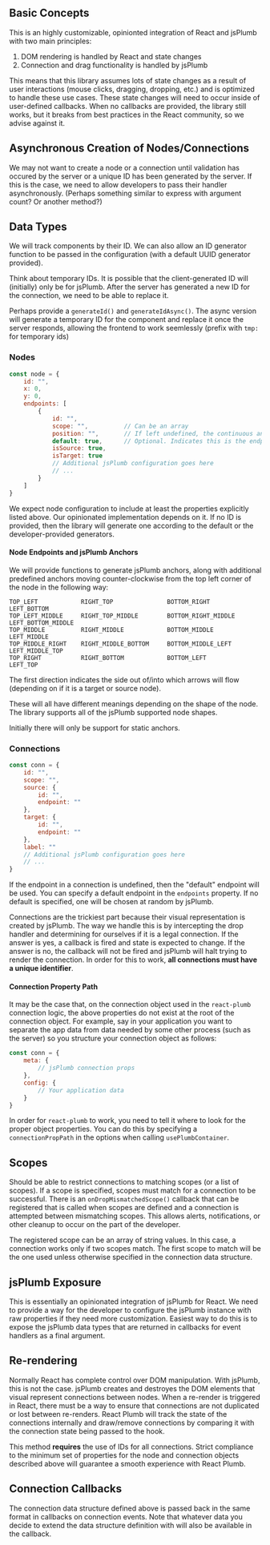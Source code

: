 ## Basic Concepts
This is an highly customizable, opinionted integration of React and jsPlumb with two main principles:

1. DOM rendering is handled by React and state changes
1. Connection and drag functionality is handled by jsPlumb

This means that this library assumes lots of state changes as a result of user interactions (mouse clicks, dragging, dropping, etc.) and is optimized to handle these use cases. These state changes will need to occur inside of user-defined callbacks. When no callbacks are provided, the library still works, but it breaks from best practices in the React community, so we advise against it.

## Asynchronous Creation of Nodes/Connections
We may not want to create a node or a connection until validation has occured by the server or a unique ID has been generated by the server. If this is the case, we need to allow developers to pass their handler asynchronously. (Perhaps something similar to express with argument count? Or another method?)

## Data Types
We will track components by their ID. We can also allow an ID generator function to be passed in the configuration (with a default UUID generator provided).

Think about temporary IDs. It is possible that the client-generated ID will (initially) only be for jsPlumb. After the server has generated a new ID for the connection, we need to be able to replace it.

Perhaps provide a `generateId()` and `generateIdAsync()`. The async version will generate a temporary ID for the component and replace it once the server responds, allowing the frontend to work seemlessly (prefix with `tmp:` for temporary ids)

### Nodes

```js
const node = {
    id: "",
    x: 0,
    y: 0,
    endpoints: [
        {
            id: "",
            scope: "",          // Can be an array
            position: "",       // If left undefined, the continuous anchor will be used
            default: true,      // Optional. Indicates this is the endpoint to use if no other endpoint is specified
            isSource: true,
            isTarget: true
            // Additional jsPlumb configuration goes here
            // ...
        }
    ]
}
```

We expect node configuration to include at least the properties explicitly listed above. Our opinionated implementation depends on it. If no ID is provided, then the library will generate one according to the default or the developer-provided generators.

#### Node Endpoints and jsPlumb Anchors
We will provide functions to generate jsPlumb anchors, along with additional predefined anchors moving counter-clockwise from the top left corner of the node in the following way:

```
TOP_LEFT            RIGHT_TOP               BOTTOM_RIGHT            LEFT_BOTTOM
TOP_LEFT_MIDDLE     RIGHT_TOP_MIDDLE        BOTTOM_RIGHT_MIDDLE     LEFT_BOTTOM_MIDDLE
TOP_MIDDLE          RIGHT_MIDDLE            BOTTOM_MIDDLE           LEFT_MIDDLE
TOP_MIDDLE_RIGHT    RIGHT_MIDDLE_BOTTOM     BOTTOM_MIDDLE_LEFT      LEFT_MIDDLE_TOP
TOP_RIGHT           RIGHT_BOTTOM            BOTTOM_LEFT             LEFT_TOP
```

The first direction indicates the side out of/into which arrows will flow (depending on if it is a target or source node).

These will all have different meanings depending on the shape of the node. The library supports all of the jsPlumb supported node shapes.

Initially there will only be support for static anchors.

### Connections

```js
const conn = {
    id: "",
    scope: "",
    source: {
        id: "",
        endpoint: ""
    },
    target: {
        id: "",
        endpoint: ""
    },
    label: ""
    // Additional jsPlumb configuration goes here
    // ...
}
```

If the endpoint in a connection is undefined, then the "default" endpoint will be used. You can specify a default endpoint in the `endpoints` property. If no default is specified, one will be chosen at random by jsPlumb.

Connections are the trickiest part because their visual representation is created by jsPlumb. The way we handle this is by intercepting the drop handler and determining for ourselves if it is a legal connection. If the answer is yes, a callback is fired and state is expected to change. If the answer is no, the callback will not be fired and jsPlumb will halt trying to render the connection. In order for this to work, **all connections must have a unique identifier**.

#### Connection Property Path
It may be the case that, on the connection object used in the `react-plumb` connection logic, the above properties do not exist at the root of the connection object. For example, say in your application you want to separate the app data from data needed by some other process (such as the server) so you structure your connection object as follows:

```js
const conn = {
    meta: {
        // jsPlumb connection props
    },
    config: {
        // Your application data
    }
}
```

In order for `react-plumb` to work, you need to tell it where to look for the proper object properties. You can do this by specifying a `connectionPropPath` in the options when calling `usePlumbContainer`.

## Scopes
Should be able to restrict connections to matching scopes (or a list of scopes). If a scope is specified, scopes must match for a connection to be successful. There is an `onDropMismatchedScope()` callback that can be registered that is called when scopes are defined and a connection is attempted between mismatching scopes. This allows alerts, notifications, or other cleanup to occur on the part of the developer.

The registered scope can be an array of string values. In this case, a connection works only if two scopes match. The first scope to match will be the one used unless otherwise specified in the connection data structure.

## jsPlumb Exposure
This is essentially an opinionated integration of jsPlumb for React. We need to provide a way for the developer to configure the jsPlumb instance with raw properties if they need more customization. Easiest way to do this is to expose the jsPlumb data types that are returned in callbacks for event handlers as a final argument.

## Re-rendering
Normally React has complete control over DOM manipulation. With jsPlumb, this is not the case. jsPlumb creates and destroyes the DOM elements that visual represent connections between nodes. When a re-render is triggered in React, there must be a way to ensure that connections are not duplicated or lost between re-renders. React Plumb will track the state of the connections internally and draw/remove connections by comparing it with the connection state being passed to the hook.

This method **requires** the use of IDs for all connections. Strict compliance to the minimum set of properties for the node and connection objects described above will guarantee a smooth experience with React Plumb.

## Connection Callbacks
The connection data structure defined above is passed back in the same format in callbacks on connection events. Note that whatever data you decide to extend the data structure definition with will also be available in the callback. 